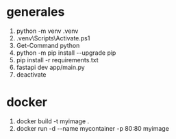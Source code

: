 # generales

1. python -m venv .venv
2. .venv\Scripts\Activate.ps1
3. Get-Command python
4. python -m pip install --upgrade pip
5. pip install -r requirements.txt
6. fastapi dev app/main.py
7. deactivate

# docker

1. docker build -t myimage .
2. docker run -d --name mycontainer -p 80:80 myimage